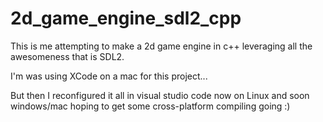 # 2d_game_engine_sdl2_cpp

This is me attempting to make a 2d game engine in c++ leveraging all the awesomeness that is SDL2.

I'm was using XCode on a mac for this project...

But then I reconfigured it all in visual studio code now on Linux and soon windows/mac hoping to get some cross-platform compiling going :)
